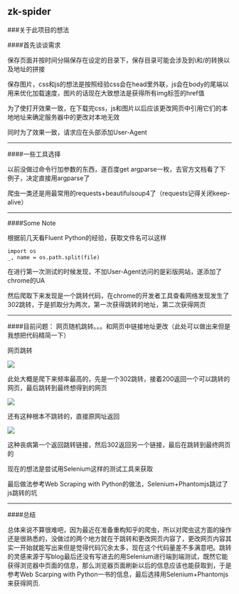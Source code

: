 ## zk-spider

###关于此项目的想法

####首先谈谈需求

保存页面并按时间分隔保存在设定的目录下，保存目录可能会涉及到\和/的转换以及地址的拼接

保存图片，css和js的想法是按照经验css会在head里外联，js会在body的尾端以用来优化加载速度，图片的话现在大致想法是获得所有img标签的href值

为了使打开效果一致，在下载完css，js和图片以后应该更改网页中引用它们的本地地址来确定服务器中的更改对本地无效

同时为了效果一致，请求应在头部添加User-Agent

-----

####一些工具选择

以前没做过命令行加参数的东西，遂百度get argparse一枚，去官方文档看了下例子，决定直接用argparse了

爬虫一类还是用最常用的requests+beautifulsoup4了（requests记得关闭keep-alive）


-----
####Some Note

根据前几天看Fluent Python的经验，获取文件名可以这样

    import os  
    _, name = os.path.split(file)

在进行第一次测试的时候发现，不加User-Agent访问的是彩版网站，遂添加了chrome的UA

然后爬取下来发现是一个跳转代码，在chrome的开发者工具查看网络发现发生了302跳转，于是抓取分为两次，第一次获得跳转的地址，第二次获得网页

------

####目前问题：
网页随机跳转。。。和网页中链接地址更改（此处可以做出来但是我想把代码精简一下）

网页跳转

![](http://7qnaxb.com1.z0.glb.clouddn.com/mark1.png)

此处大概是爬下来频率最高的，先是一个302跳转，接着200返回一个可以跳转的网页，最后跳转到最终想得到的网页

![](http://7qnaxb.com1.z0.glb.clouddn.com/mark2.png)

还有这种根本不跳转的，直接原网址返回

![](http://7qnaxb.com1.z0.glb.clouddn.com/mark3.png)

这种丧病第一个返回跳转链接，然后302返回另一个链接，最后在跳转到最终网页的

现在的想法是尝试用Selenium这样的测试工具来获取

最后做法参考Web Scraping with Python的做法，Selenium+Phantomjs跳过了js跳转的坑

------

####总结

总体来说不算很难吧，因为最近在准备重构知乎的爬虫，所以对爬虫这方面的操作还是很熟悉的，没做过的两个地方就在于跳转和更改网页内容了，更改网页内容其实一开始就能写出来但是觉得代码冗余太多，现在这个代码量差不多满意吧。跳转的灵感来源于写blog最后还没有写进去的用Selenium进行端到端测试，既然它能获得浏览器中页面的信息，那么浏览器页面刷新以后的信息应该也能获取到，于是参考Web Scarping with Python一书的信息，最后选择用Selenium+Phantomjs来获得网页.
